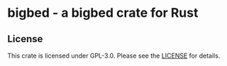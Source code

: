 # bigbed - a bigbed crate for Rust

## License

This crate is licensed under GPL-3.0.
Please see the [LICENSE](./LICENSE) for details.

